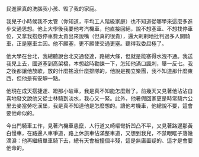民進黨真的洗腦我小孩、毀了我的家庭。

我兒子小時候我不太管（你知道，平均工人階級家庭）也不知道從哪學來這麼多進步交通思想。他上大學後我要他考汽機車，他直接回絕，說不想塞車、不想找停車位，又拿我抱怨停車費太貴出來說嘴（但真的很貴），還大剌剌地批判過多人開騎車，正是塞車主因。他不願塞，更不願使交通更塞。聽得我委屈極了。

他大學在台北，我總聽說台北交通發達，路總大條，但就是能塞得水洩不通。我送我兒上去，國道塞到高架橋，本想趁時勸諫一下，怎知他滿口諷刺，舉一反七。我之後都讓他放歌，放的什麼搖滾什麼排隊的，他說是獨立樂團，我不知道那什麼東西，但他是有安靜一點。

他現在成天搭捷運、蹬那小破車，我是真不知能怎麼辦了。前幾天又見著他沾沾自喜地發文說他又從士林騎到淡水，我心又一緊。此外，他暑假回家更是時常騎六公里去麥當勞吃漢堡，我是真不知道他是怎麼想的。讓他考機車，他總說不要，這會要他命似的。

今出門騎車工作，見著汽機車患竄，人行道又崎嶇彎折凹凸不平，又見著路邊那黃白慢車，在路邊人車爭道，路上休旅車佔滿整車道，又想到我兒，不禁眼眶子落幾滴淚：他再繼續單車騎下去，總有天會被撞個半殘，這是無庸置疑的、這才是會要他命的。